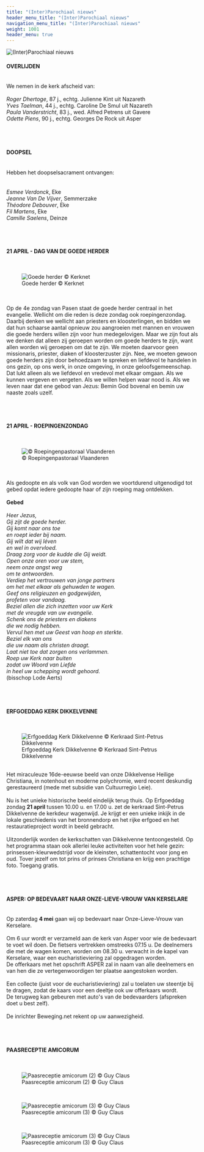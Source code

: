 ```yaml
---
title: "(Inter)Parochiaal nieuws"
header_menu_title: "(Inter)Parochiaal nieuws"
navigation_menu_title: "(Inter)Parochiaal nieuws"
weight: 1001
header_menu: true
---
```


![(Inter)Parochiaal nieuws](images/nieuws-uit-de-parochie.jpg)




#### OVERLIJDEN
<br>
We nemen in de kerk afscheid van:<br>
<br>
<i>Roger Dhertoge</i>, 87 j., echtg. Julienne Kint uit Nazareth<br>
<i>Yves Taelman</i>, 44 j., echtg. Caroline De Smul uit Nazareth<br>
<i>Paula Vanderstricht</i>, 83 j., wed. Alfred Petrens uit Gavere<br>
<i>Odette Piens</i>, 90 j., echtg. Georges De Rock uit Asper<br>
<br>
<br>
<br>





#### DOOPSEL
<br>
Hebben het doopselsacrament ontvangen:<br>
<br>
<br>
<i>Esmee Verdonck</i>, Eke<br>
<i>Jeanne Van De Vijver</i>, Semmerzake<br>
<i>Théodore Debouver</i>, Eke<br>
<i>Fil Martens</i>, Eke<br>
<i>Camille Saelens</i>, Deinze<br>
<br>
<br>
<br>





#### 21 APRIL - DAG VAN DE GOEDE HERDER
<br>
<figure><img src="images/pb-an.jpg" alt=" Goede herder © Kerknet" style="max-height: 500px; max-width: 500px;" /><figcaption> Goede herder © Kerknet</figcaption></figure><br>
<br>
Op de 4e zondag van Pasen staat de goede herder centraal in het evangelie. Wellicht om die reden is deze zondag ook roepingenzondag. Daarbij denken we wellicht aan priesters en kloosterlingen, en bidden we dat hun schaarse aantal opnieuw zou aangroeien met mannen en vrouwen die goede herders willen zijn voor hun medegelovigen. Maar we zijn fout als we denken dat alleen zij geroepen worden om goede herders te zijn, want allen worden wij geroepen om dat te zijn. We moeten daarvoor geen missionaris, priester, diaken of kloosterzuster zijn. Nee, we moeten gewoon goede herders zijn door behoedzaam te spreken en liefdevol te handelen in ons gezin, op ons werk, in onze omgeving, in onze geloofsgemeenschap. Dat lukt alleen als we liefdevol en vredevol met elkaar omgaan. Als we kunnen vergeven en vergeten. Als we willen helpen waar nood is. Als we leven naar dat ene gebod van Jezus: Bemin God bovenal en bemin uw naaste zoals uzelf.<br>
<br>
<br>
<br>





#### 21 APRIL - ROEPINGENZONDAG
<br>
<figure><img src="images/pb-roep.jpg" alt=" © Roepingenpastoraal Vlaanderen" style="max-height: 500px; max-width: 500px;" /><figcaption> © Roepingenpastoraal Vlaanderen</figcaption></figure><br>
<br>
Als gedoopte en als volk van God worden we voortdurend uitgenodigd tot gebed opdat iedere gedoopte haar of zijn roeping mag ontdekken.<br>
<br>
<b>Gebed</b><br>
<br>
<i>Heer Jezus,</i><br>
<i>Gij zijt de goede herder.</i><br>
<i>Gij komt naar ons toe</i><br>
<i>en roept ieder bij naam.</i><br>
<i>Gij wilt dat wij léven</i><br>
<i>en wel in overvloed.</i><br>
<i>Draag zorg voor de kudde die Gij weidt.</i><br>
<i>Open onze oren voor uw stem,</i><br>
<i>neem onze angst weg</i><br>
<i>om te antwoorden.</i><br>
<i>Verdiep het vertrouwen van jonge partners</i><br>
<i>om het met elkaar als gehuwden te wagen.</i><br>
<i>Geef ons religieuzen en godgewijden,</i><br>
<i>profeten voor vandaag.</i><br>
<i>Beziel allen die zich inzetten voor uw Kerk</i><br>
<i>met de vreugde van uw evangelie.</i><br>
<i>Schenk ons de priesters en diakens</i><br>
<i>die we nodig hebben.</i><br>
<i>Vervul hen met uw Geest van hoop en sterkte.</i><br>
<i>Beziel elk van ons</i><br>
<i>die uw naam als christen draagt.</i><br>
<i>Laat niet toe dat zorgen ons verlammen.</i><br>
<i>Roep uw Kerk naar buiten</i><br>
<i>zodat uw Woord van Liefde</i><br>
<i>in heel uw schepping wordt gehoord.</i><br>
(bisschop Lode Aerts)<br>
<br>
<br>
<br>





#### ERFGOEDDAG KERK DIKKELVENNE
<br>
<figure><img src="images/pb-de.jpg" alt=" Erfgoeddag Kerk Dikkelvenne © Kerkraad Sint-Petrus Dikkelvenne" style="max-height: 500px; max-width: 500px;" /><figcaption> Erfgoeddag Kerk Dikkelvenne © Kerkraad Sint-Petrus Dikkelvenne</figcaption></figure><br>
Het miraculeuze 16de-eeuwse beeld van onze Dikkelvense Heilige Christiana, in notenhout en moderne polychromie, werd recent deskundig gerestaureerd (mede met subsidie van Cultuurregio Leie).<br>
<br>
Nu is het unieke historische beeld eindelijk terug thuis. Op Erfgoeddag zondag <b>21 april</b> tussen 10.00 u. en 17.00 u. zet de kerkraad Sint-Petrus Dikkelvenne de kerkdeur wagenwijd. Je krijgt er een unieke inkijk in de lokale geschiedenis van het bronnendorp en het rijke erfgoed en het restauratieproject wordt in beeld gebracht.<br>
<br>
Uitzonderlijk worden de kerkschatten van Dikkelvenne tentoongesteld. Op het programma staan ook allerlei leuke activiteiten voor het hele gezin: prinsessen-kleurwedstrijd voor de kleinsten, schattentocht voor jong en oud. Tover jezelf om tot prins of prinses Christiana en krijg een prachtige foto. Toegang gratis.<br>
<br>
<br>
<br>





#### ASPER: OP BEDEVAART NAAR ONZE-LIEVE-VROUW VAN KERSELARE
<br>
Op zaterdag <b>4 mei</b> gaan wij op bedevaart naar Onze-Lieve-Vrouw van Kerselare.<br>
<br>
Om 6 uur wordt er verzameld aan de kerk van Asper voor wie de bedevaart te voet wil doen. De fietsers vertrekken omstreeks 07.15 u. De deelnemers die met de wagen komen, worden om 08.30 u. verwacht in de kapel van Kerselare, waar een eucharistieviering zal opgedragen worden.<br>
De offerkaars met het opschrift ASPER zal in naam van alle deelnemers en van hen die ze vertegenwoordigen ter plaatse aangestoken worden.<br>
<br>
Een collecte (juist voor de eucharistieviering) zal u toelaten uw steentje bij te dragen, zodat de kaars voor een deeltje ook uw offerkaars wordt.<br>
De terugweg kan gebeuren met auto's van de bedevaarders (afspreken doet u best zelf).<br>
<br>
De inrichter Beweging.net rekent op uw aanwezigheid.<br>
<br>
<br>
<br>





#### PAASRECEPTIE AMICORUM
<br>
<figure><img src="images/pb-us1.jpg" alt=" Paasreceptie amicorum (2) © Guy Claus" style="max-height: 500px; max-width: 500px;" /><figcaption> Paasreceptie amicorum (2) © Guy Claus</figcaption></figure><br>
<figure><img src="images/pb-us2.jpg" alt=" Paasreceptie amicorum (3) © Guy Claus" style="max-height: 500px; max-width: 500px;" /><figcaption> Paasreceptie amicorum (3) © Guy Claus</figcaption></figure><br>
<figure><img src="images/pb-us3.jpg" alt=" Paasreceptie amicorum (3) © Guy Claus" style="max-height: 500px; max-width: 500px;" /><figcaption> Paasreceptie amicorum (3) © Guy Claus</figcaption></figure><br>
<br>
<br>
<br>


